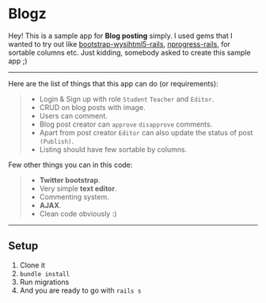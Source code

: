 Blogz
=====

Hey! This is a sample app for **Blog posting** simply. I used gems that I wanted to try out like [bootstrap-wysihtml5-rails](https://github.com/Nerian/bootstrap-wysihtml5-rails), [nprogress-rails](https://github.com/caarlos0/nprogress-rails), for sortable columns etc. Just kidding, somebody asked to create this sample app ;)

-------------------

Here are the list of things that this app can do (or requirements):

> - Login & Sign up with role `Student` `Teacher` and `Editor`.
> - CRUD on blog posts with image.
> - Users can comment.
> - Blog post creator can `approve` `disapprove` comments.
> - Apart from post creator `Editor` can also update the status of post `(Publish)`.
> - Listing should have few sortable by columns.

Few other things you can in this code:
> -  **Twitter bootstrap**.
> - Very simple **text editor**.
> - Commenting system.
> - **AJAX**.
> - Clean code obviously :)

-------------------


Setup
-------------------
1. Clone it
2. `bundle install`
3. Run migrations
4. And you are ready to go with `rails s`

